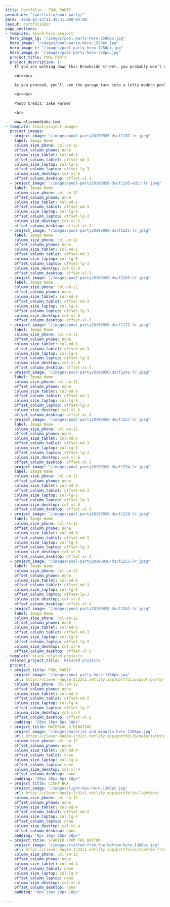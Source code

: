 ```yaml
---
title: Portfolio - POOL PARTY
permalink: "/portfolio/pool-party/"
date: '2016-03-23T11:48:41.000-04:00'
layout: portfolioDoc
page_sections:
- template: block-hero-project
  hero_image_lg: "/images/pool-party-hero-2500px.jpg"
  hero_image: "/images/pool-party-hero-1920px.jpg"
  hero_image_t: "/images/pool-party-hero-1280px.jpg"
  hero_image_m: "/images/pool-party-hero-720px.jpg"
  project_title: POOL PARTY
  project_description: |-
    If you are walking down this Brookside street, you probably won’t notice the garage at the bottom of the driveway. It blends seamlessly into the traditional neighborhood. You’d never guess at what you’ll find at the end of the driveway. But as you come into the backyard, you’ll find a pool, fire pit, expansive deck, hot tub. We collaborated closely with the owners to fully maximize their modest backyard to create an oasis of fun for their family and friends. 

    <br><br>

    As you proceed, you’ll see the garage turn into a lofty modern pool house. The entire east facade of the pool house has windows from floor to roof, including a glass garage door at the indoor / outdoor bar. The interior has a double height lounge area and a sunny loft above the garage space. We took advantage of every square inch of the structure, locating storage and lounge spaces in every eave. The deck waterfalls down from the house, to the hot tub, and down to the pool. The absence of railings allows an unimpeded view of the pool and pool house.

    <br><br>

    Photo Credit: Jake Farmer

    <br>

    www.olivemediakc.com
- template: block-project-images
  project_images:
  - project_image: "/images/pool-party20190920-dscf1187-lr.jpeg"
    label: Image Name
    column_size_phone: col-sm-12
    offset_column_phone: none
    column_size_tablet: col-md-6
    offset_column_tablet: offset-md-3
    column_size_laptop: col-lg-6
    offset_column_laptop: offset-lg-3
    column_size_desktop: col-xl-6
    offset_column_desktop: offset-xl-3
  - project_image: "/images/pool-party20190920-dscf1195-edit-lr.jpeg"
    label: Image Name
    column_size_phone: col-sm-12
    offset_column_phone: none
    column_size_tablet: col-md-6
    offset_column_tablet: offset-md-3
    column_size_laptop: col-lg-6
    offset_column_laptop: offset-lg-3
    column_size_desktop: col-xl-6
    offset_column_desktop: offset-xl-3
  - project_image: "/images/pool-party20190920-dscf1221-lr.jpeg"
    label: Image Name
    column_size_phone: col-sm-12
    offset_column_phone: none
    column_size_tablet: col-md-6
    offset_column_tablet: offset-md-3
    column_size_laptop: col-lg-6
    offset_column_laptop: offset-lg-3
    column_size_desktop: col-xl-6
    offset_column_desktop: offset-xl-3
  - project_image: "/images/pool-party20190920-dscf1265-lr.jpeg"
    label: Image Name
    column_size_phone: col-sm-12
    offset_column_phone: none
    column_size_tablet: col-md-6
    offset_column_tablet: offset-md-3
    column_size_laptop: col-lg-6
    offset_column_laptop: offset-lg-3
    column_size_desktop: col-xl-6
    offset_column_desktop: offset-xl-3
  - project_image: "/images/pool-party20190920-dscf1172-lr.jpeg"
    label: Image Name
    column_size_phone: col-sm-12
    offset_column_phone: none
    column_size_tablet: col-md-6
    offset_column_tablet: offset-md-3
    column_size_laptop: col-lg-6
    offset_column_laptop: offset-lg-3
    column_size_desktop: col-xl-6
    offset_column_desktop: offset-xl-3
  - project_image: "/images/pool-party20190920-dscf1241-lr.jpeg"
    label: Image Name
    column_size_phone: col-sm-12
    offset_column_phone: none
    column_size_tablet: col-md-6
    offset_column_tablet: offset-md-3
    column_size_laptop: col-lg-6
    offset_column_laptop: offset-lg-3
    column_size_desktop: col-xl-6
    offset_column_desktop: offset-xl-3
  - project_image: "/images/pool-party20190920-dscf1257-lr.jpeg"
    label: Image Name
    column_size_phone: col-sm-12
    offset_column_phone: none
    column_size_tablet: col-md-6
    offset_column_tablet: offset-md-3
    column_size_laptop: col-lg-6
    offset_column_laptop: offset-lg-3
    column_size_desktop: col-xl-6
    offset_column_desktop: offset-xl-3
  - project_image: "/images/pool-party20190920-dscf1254-lr.jpeg"
    label: Image Name
    column_size_phone: col-sm-12
    offset_column_phone: none
    column_size_tablet: col-md-6
    offset_column_tablet: offset-md-3
    column_size_laptop: col-lg-6
    offset_column_laptop: offset-lg-3
    column_size_desktop: col-xl-6
    offset_column_desktop: offset-xl-3
  - project_image: "/images/pool-party20190920-dscf1229-lr.jpeg"
    label: Image Name
    column_size_phone: col-sm-12
    offset_column_phone: none
    column_size_tablet: col-md-6
    offset_column_tablet: offset-md-3
    column_size_laptop: col-lg-6
    offset_column_laptop: offset-lg-3
    column_size_desktop: col-xl-6
    offset_column_desktop: offset-xl-3
  - project_image: "/images/pool-party20190920-dscf1255-lr.jpeg"
    label: Image Name
    column_size_phone: col-sm-12
    offset_column_phone: none
    column_size_tablet: col-md-6
    offset_column_tablet: offset-md-3
    column_size_laptop: col-lg-6
    offset_column_laptop: offset-lg-3
    column_size_desktop: col-xl-6
    offset_column_desktop: offset-xl-3
  - project_image: "/images/pool-party20190920-dscf1262-lr.jpeg"
    label: Image Name
    column_size_phone: col-sm-12
    offset_column_phone: none
    column_size_tablet: col-md-6
    offset_column_tablet: offset-md-3
    column_size_laptop: col-lg-6
    offset_column_laptop: offset-lg-3
    column_size_desktop: col-xl-6
    offset_column_desktop: offset-xl-3
- template: block-related-projects
  related_project_title: 'Related projects '
  project_:
  - project_title: POOL PARTY
    project_image: "/images/pool-party-hero-1366px.jpg"
    url: https://clever-hugle-2c32c1.netlify.app/portfolio/pool-party/
    column_size_phone: col-sm-12
    offset_column_phone: none
    column_size_tablet: col-md-4
    offset_column_tablet: offset-md-2
    column_size_laptop: col-lg-4
    offset_column_laptop: offset-lg-2
    column_size_desktop: col-xl-4
    offset_column_desktop: offset-xl-2
    padding: "20px 10px 0px 10px"
  - project_title: MATERIAL & MINUTIAE
    project_image: "/images/material-and-minutia-hero-1366px.jpg"
    url: https://clever-hugle-2c32c1.netlify.app/portfolio/materialminutia/
    column_size_phone: col-sm-12
    offset_column_phone: none
    column_size_tablet: col-md-4
    offset_column_tablet: none
    column_size_laptop: col-lg-4
    offset_column_laptop: none
    column_size_desktop: col-xl-4
    offset_column_desktop: none
    padding: "20px 10px 0px 10px"
  - project_title: LIGHT BOX
    project_image: "/images/light-box-hero-1366px.jpg"
    url: https://clever-hugle-2c32c1.netlify.app/portfolio/lightbox/
    column_size_phone: col-sm-12
    offset_column_phone: none
    column_size_tablet: col-md-4
    offset_column_tablet: offset-md-2
    column_size_laptop: col-lg-4
    offset_column_laptop: none
    column_size_desktop: col-xl-4
    offset_column_desktop: none
    padding: "0px 10px 20px 10px"
  - project_title: STARTED FROM THE BOTTOM
    project_image: "/images/started-from-the-bottom-hero-1366px.jpg"
    url: https://clever-hugle-2c32c1.netlify.app/portfolio/started-from-the-bottom/
    column_size_phone: col-sm-12
    offset_column_phone: none
    column_size_tablet: col-md-4
    offset_column_tablet: none
    column_size_laptop: col-lg-4
    offset_column_laptop: none
    column_size_desktop: col-xl-4
    offset_column_desktop: none
    padding: "0px 10px 20px 10px"

---
```

